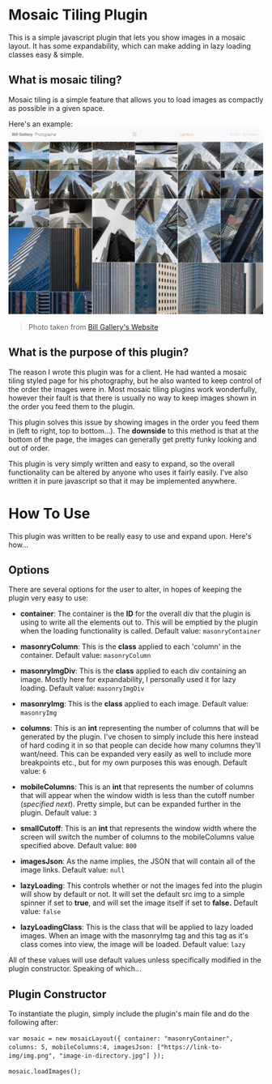 Mosaic Tiling Plugin
===================
This is a simple javascript plugin that lets you show images in a mosaic layout. It has some expandability, which can make adding in lazy loading classes easy & simple.

What is mosaic tiling?
-------------------
Mosaic tiling is a simple feature that allows you to load images as compactly as possible in a given space.

Here's an example:
![Image](billgallery.png)
> Photo taken from [Bill Gallery's Website](https://www.billgallery.com/)

What is the purpose of this plugin?
-------------------
The reason I wrote this plugin was for a client. He had wanted a mosaic tiling styled page for his photography, but he also wanted 
to keep control of the order the images were in. Most mosaic tiling plugins work wonderfully, however their fault is that there is usually no way to keep images shown
in the order you feed them to the plugin. 

This plugin solves this issue by showing images in the order you feed them in (left to right, top to bottom...). The **downside** to this method is that at the bottom
of the page, the images can generally get pretty funky looking and out of order.

This plugin is very simply written and easy to expand, so the overall functionality can be altered by anyone who uses it fairly easily. I've also written it in pure javascript so that it may be implemented anywhere.

How To Use
==================
This plugin was written to be really easy to use and expand upon. Here's how...

Options
------------------
There are several options for the user to alter, in hopes of keeping the plugin very easy to use:
* **container**:        The container is the **ID** for the overall div that the plugin is using to write all the elements out to. This will be emptied by the plugin when the loading functionality is called. Default value:  `masonryContainer`

* **masonryColumn**:    This is the **class** applied to each 'column' in the container. Default value: `masonryColumn`
* **masonryImgDiv**:    This is the **class** applied to each div containing an image. Mostly here for expandability, I personally used it for lazy loading. Default value: `masonryImgDiv`
* **masonryImg**:       This is the **class** applied to each image. Default value: `masonryImg` 
* **columns**:          This is an **int** representing the number of columns that will be generated by the plugin. I've chosen to simply include this here instead of hard coding it in so that people can decide how many columns they'll want/need. This can be expanded very easily as well to include more breakpoints etc., but for my own purposes this was enough. Default value: `6`
* **mobileColumns**:    This is an **int** that represents the number of columns that will appear when the window width is less than the cutoff number (*specified next*). Pretty simple, but can be expanded further in the plugin. Default value: `3`
* **smallCutoff**:      This is an **int** that represents the window width where the screen will switch the number of columns to the mobileColumns value specified above. Default value: `800`
* **imagesJson**:       As the name implies, the JSON that will contain all of the image links. Default value: `null`
* **lazyLoading**:      This controls whether or not the images fed into the plugin will show by default or not. It will set the default src img to a simple spinner if set to **true**, and will set the image itself if set to **false.** Default value: `false`
* **lazyLoadingClass**: This is the class that will be applied to lazy loaded images. When an image with the masonryImg tag and this tag as it's class comes into view, the image will be loaded. Default value: `lazy`

All of these values will use default values unless specifically modified in the plugin constructor. Speaking of which...

Plugin Constructor
------------------
To instantiate the plugin, simply include the plugin's main file and do the following after:

`var mosaic = new mosaicLayout({ container: "masonryContainer", columns: 5, mobileColumns:4, imagesJson: ["https://link-to-img/img.png", "image-in-directory.jpg"] });`

`mosaic.loadImages();`


